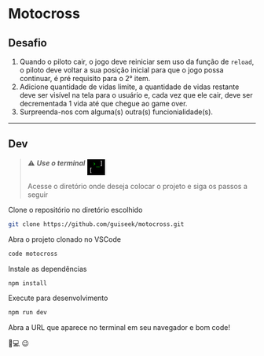 # Motocross

## Desafio

1. Quando o piloto cair, o jogo deve reiniciar sem uso da função de `reload`, o piloto deve voltar a sua posição inicial para que o jogo possa continuar, é pré requisito para o 2° item.
1. Adicione quantidade de vidas limite, a quantidade de vidas restante deve ser visível na tela para o usuário e, cada vez que ele cair, deve ser decrementada 1 vida até que chegue ao game over.
1. Surpreenda-nos com alguma(s) outra(s) funcionialidade(s).

---

## Dev

> ⚠️ **_Use o terminal_** <code style="background:black; color: white;display:inline-flex; padding: 2px 4px"> [<span style="color:lime">›_<span><span style="color:white">]</span> </code>
>
> Acesse o diretório onde deseja colocar o projeto e siga os passos a seguir

Clone o repositório no diretório escolhido

```sh
git clone https://github.com/guiseek/motocross.git
```

Abra o projeto clonado no VSCode

```sh
code motocross
```

Instale as dependências

```sh
npm install
```

Execute para desenvolvimento

```sh
npm run dev
```

Abra a URL que aparece no terminal em seu navegador e bom code!

🫡💻 😉
